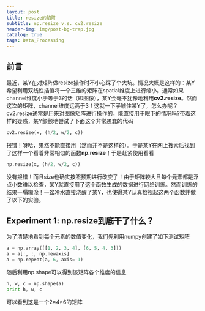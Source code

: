 ```yaml
---
layout: post
title: resize的陷阱
subtitle: np.resize v.s. cv2.resize
header-img: img/post-bg-trap.jpg 
catalog: true
tags: Data_Processing
---
```


## 前言
最近，某Y在对矩阵做resize操作时不小心踩了个大坑。情况大概是这样的：某Y希望利用双线性插值将一个三维的矩阵在spatial维度上进行缩小。通常如果channel维度小于等于3的话（即图像），某Y会毫不犹豫地利用<strong>cv2.resize</strong>。然而这次的矩阵，channel维度远高于3！这就一下子唬住某Y了，怎么办呢？cv2.resize通常是用来对图像矩阵进行操作的，能直接用于眼下的情况吗?带着这样的疑惑，某Y颤颤地尝试了下面这个非常愚蠢的代码
```python
cv2.resize(x, (h/2, w/2, c))
```

报错！呀哈，果然不能直接用（然而并不是这样的）。于是某Y在网上搜索后找到了这样一个看着非常相似的函数<strong>np.resize</strong>！于是赶紧使用看看
```python
np.resize(x, (h/2, w/2, c))
```

没有报错！而且size也确实按照预期进行改变了！由于矩阵较大且每个元素都是浮点小数难以检查，某Y就直接用了这个函数生成的数据进行网络训练。然而训练的结果一塌糊涂！一盆冷水直接浇醒了某Y，也使得某Y认真检视起这两个函数并做了以下的实验。

## Experiment 1: np.resize到底干了什么？
为了清楚地看到每个元素的数值变化，我们先利用numpy创建了如下测试矩阵
```python
a = np.array([[1, 2, 3, 4], [6, 5, 4, 3]])
a = a[:, :, np.newaxis]
a = np.repeat(a, 6, axis=-1)
```

随后利用np.shape可以得到该矩阵各个维度的信息
```python
h, w, c = np.shape(a)
print h, w, c
```

可以看到这是一个2&#xd7;4&#xd7;6的矩阵





